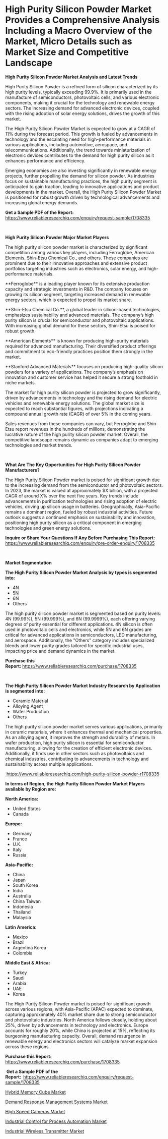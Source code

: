 <p><h1>High Purity Silicon Powder Market Provides a Comprehensive Analysis Including a Macro Overview of the Market, Micro Details such as Market Size and Competitive Landscape</h1></p><p><strong>High Purity Silicon Powder Market Analysis and Latest Trends</strong></p>
<p><p>High Purity Silicon Powder is a refined form of silicon characterized by its high purity levels, typically exceeding 99.9%. It is primarily used in the manufacture of semiconductors, photovoltaic cells, and various electronic components, making it crucial for the technology and renewable energy sectors. The increasing demand for advanced electronic devices, coupled with the rising adoption of solar energy solutions, drives the growth of this market.</p><p>The High Purity Silicon Powder Market is expected to grow at a CAGR of 11% during the forecast period. This growth is fueled by advancements in technology and the escalating need for high-performance materials in various applications, including automotive, aerospace, and telecommunications. Additionally, the trend towards miniaturization of electronic devices contributes to the demand for high purity silicon as it enhances performance and efficiency.</p><p>Emerging economies are also investing significantly in renewable energy projects, further propelling the demand for silicon powder. As industries focus on sustainable manufacturing practices, the high purity segment is anticipated to gain traction, leading to innovative applications and product developments in the market. Overall, the High Purity Silicon Powder Market is positioned for robust growth driven by technological advancements and increasing global energy demands.</p></p>
<p><strong>Get a Sample PDF of the Report:&nbsp;</strong> <a href="https://www.reliableresearchiq.com/enquiry/request-sample/1708335?utm_campaign=100&utm_medium=2&utm_source=Github&utm_content=ia&utm_term=18122024&utm_id=high-purity-silicon-powder">https://www.reliableresearchiq.com/enquiry/request-sample/1708335</a></p>
<p>&nbsp;</p>
<p><strong>High Purity Silicon Powder Major Market Players</strong></p>
<p><p>The high purity silicon powder market is characterized by significant competition among various key players, including Ferroglobe, American Elements, Shin-Etsu Chemical Co., and others. These companies are prominent due to their innovative approaches and extensive product portfolios targeting industries such as electronics, solar energy, and high-performance materials.</p><p>**Ferroglobe** is a leading player known for its extensive production capacity and strategic investments in R&D. The company focuses on growing its silicon segment, targeting increased demand in renewable energy sectors, which is expected to propel its market share.</p><p>**Shin-Etsu Chemical Co.**, a global leader in silicon-based technologies, emphasizes sustainability and advanced materials. The company’s high purity silicon is crucial for semiconductor and photovoltaic applications. With increasing global demand for these sectors, Shin-Etsu is poised for robust growth.</p><p>**American Elements** is known for producing high-purity materials required for advanced manufacturing. Their diversified product offerings and commitment to eco-friendly practices position them strongly in the market.</p><p>**Stanford Advanced Materials** focuses on producing high-quality silicon powders for a variety of applications. The company’s emphasis on innovation and customer service has helped it secure a strong foothold in niche markets.</p><p>The market for high purity silicon powder is projected to grow significantly, driven by advancements in technology and the rising demand for electric vehicles and renewable energy solutions. The global market size is expected to reach substantial figures, with projections indicating a compound annual growth rate (CAGR) of over 5% in the coming years.</p><p>Sales revenues from these companies can vary, but Ferroglobe and Shin-Etsu report revenues in the hundreds of millions, demonstrating the lucrative nature of the high purity silicon powder market. Overall, the competitive landscape remains dynamic as companies adapt to emerging technologies and market trends.</p></p>
<p>&nbsp;</p>
<p><strong>What Are The Key Opportunities For High Purity Silicon Powder Manufacturers?</strong></p>
<p><p>The High Purity Silicon Powder market is poised for significant growth due to the increasing demand from the semiconductor and photovoltaic sectors. In 2023, the market is valued at approximately $X billion, with a projected CAGR of around X% over the next five years. Key trends include advancements in purification technologies and rising adoption of electric vehicles, driving up silicon usage in batteries. Geographically, Asia-Pacific remains a dominant region, fueled by robust industrial activities. Future outlook suggests a continued emphasis on sustainability and innovation, positioning high purity silicon as a critical component in emerging technologies and green energy solutions.</p></p>
<p><strong>Inquire or Share Your Questions If Any Before Purchasing This Report:</strong> <a href="https://www.reliableresearchiq.com/enquiry/pre-order-enquiry/1708335?utm_campaign=100&utm_medium=2&utm_source=Github&utm_content=ia&utm_term=18122024&utm_id=high-purity-silicon-powder">https://www.reliableresearchiq.com/enquiry/pre-order-enquiry/1708335</a></p>
<p>&nbsp;</p>
<p><strong>Market Segmentation</strong></p>
<p><strong>The High Purity Silicon Powder Market Analysis by types is segmented into:</strong></p>
<p><ul><li>4N</li><li>5N</li><li>6N</li><li>Others</li></ul></p>
<p><p>The high purity silicon powder market is segmented based on purity levels: 4N (99.99%), 5N (99.999%), and 6N (99.9999%), each offering varying degrees of purity essential for different applications. 4N silicon is often used in photovoltaic cells and electronics, while 5N and 6N grades are critical for advanced applications in semiconductors, LED manufacturing, and aerospace. Additionally, the "Others" category includes specialized blends and lower purity grades tailored for specific industrial uses, impacting price and demand dynamics in the market.</p></p>
<p><strong>Purchase this Report:&nbsp;</strong><a href="https://www.reliableresearchiq.com/purchase/1708335?utm_campaign=100&utm_medium=2&utm_source=Github&utm_content=ia&utm_term=18122024&utm_id=high-purity-silicon-powder">https://www.reliableresearchiq.com/purchase/1708335</a></p>
<p>&nbsp;</p>
<p><strong>The High Purity Silicon Powder Market Industry Research by Application is segmented into:</strong></p>
<p><ul><li>Ceramic Material</li><li>Alloying Agent</li><li>Wafer Production</li><li>Others</li></ul></p>
<p><p>The high purity silicon powder market serves various applications, primarily in ceramic materials, where it enhances thermal and mechanical properties. As an alloying agent, it improves the strength and durability of metals. In wafer production, high purity silicon is essential for semiconductor manufacturing, allowing for the creation of efficient electronic devices. Additionally, it finds use in other sectors such as photovoltaics and chemical industries, contributing to advancements in technology and sustainability across multiple applications.</p></p>
<p><a href="https://www.reliableresearchiq.com/high-purity-silicon-powder-r1708335?utm_campaign=100&utm_medium=2&utm_source=Github&utm_content=ia&utm_term=18122024&utm_id=high-purity-silicon-powder">&nbsp;https://www.reliableresearchiq.com/high-purity-silicon-powder-r1708335</a></p>
<p><strong>In terms of Region, the High Purity Silicon Powder Market Players available by Region are:</strong></p>
<p>
    <p> <strong> North America: </strong>
        <ul>
            <li>United States</li>
            <li>Canada</li>
        </ul>
        </p> 
    <p> <strong> Europe: </strong>
        <ul>
            <li>Germany</li>
            <li>France</li>
            <li>U.K.</li>
            <li>Italy</li>
            <li>Russia</li>
        </ul>
        </p> 
    <p> <strong> Asia-Pacific: </strong>
        <ul>
            <li>China</li>
            <li>Japan</li>
            <li>South Korea</li>
            <li>India</li>
            <li>Australia</li>
            <li>China Taiwan</li>
            <li>Indonesia</li>
            <li>Thailand</li>
            <li>Malaysia</li>
        </ul>
        </p> 
    <p> <strong> Latin America: </strong>
        <ul>
            <li>Mexico</li>
            <li>Brazil</li>
            <li>Argentina Korea</li>
            <li>Colombia</li>
        </ul>
        </p> 
    <p> <strong> Middle East & Africa: </strong>
        <ul>
            <li>Turkey</li>
            <li>Saudi</li>
            <li>Arabia</li>
            <li>UAE</li>
            <li>Korea</li>
        </ul>
    </p>
    </p>
<p><p>The High Purity Silicon Powder market is poised for significant growth across various regions, with Asia-Pacific (APAC) expected to dominate, capturing approximately 40% market share due to strong semiconductor and photovoltaic industries. North America follows closely, holding about 25%, driven by advancements in technology and electronics. Europe accounts for roughly 20%, while China is projected at 15%, reflecting its burgeoning manufacturing capacity. Overall, demand resurgence in renewable energy and electronics sectors will catalyze market expansion across these regions.</p></p>
<p><strong>Purchase this Report: </strong><a href="https://www.reliableresearchiq.com/purchase/1708335?utm_campaign=100&utm_medium=2&utm_source=Github&utm_content=ia&utm_term=18122024&utm_id=high-purity-silicon-powder">https://www.reliableresearchiq.com/purchase/1708335</a></p>
<p>&nbsp;<strong>Get a Sample PDF of the Report:&nbsp;&nbsp;</strong><a href="https://www.reliableresearchiq.com/enquiry/request-sample/1708335?utm_campaign=100&utm_medium=2&utm_source=Github&utm_content=ia&utm_term=18122024&utm_id=high-purity-silicon-powder">https://www.reliableresearchiq.com/enquiry/request-sample/1708335</a></p>
<p><strong></strong></p>
<p><p><a href="https://www.linkedin.com/pulse/hybrid-memory-cube-market-analysis-report-2024-2031-sales-k5vmc?utm_campaign=100&utm_medium=2&utm_source=Github&utm_content=ia&utm_term=18122024&utm_id=high-purity-silicon-powder">Hybrid Memory Cube Market</a></p><p><a href="https://www.linkedin.com/pulse/demand-response-management-systems-market-matrix-applications-7s0wf?utm_campaign=100&utm_medium=2&utm_source=Github&utm_content=ia&utm_term=18122024&utm_id=high-purity-silicon-powder">Demand Response Management Systems Market</a></p><p><a href="https://www.linkedin.com/pulse/analysis-current-state-future-growth-potential-high-speed-y5lyc?utm_campaign=100&utm_medium=2&utm_source=Github&utm_content=ia&utm_term=18122024&utm_id=high-purity-silicon-powder">High Speed Cameras Market</a></p><p><a href="https://www.linkedin.com/pulse/a-mkt-nova-vc8zf?utm_campaign=100&utm_medium=2&utm_source=Github&utm_content=ia&utm_term=18122024&utm_id=high-purity-silicon-powder">Industrial Control for Process Automation Market</a></p><p><a href="https://www.linkedin.com/pulse/industrial-wireless-transmitter-market-insight-financial-status-vx39e?utm_campaign=100&utm_medium=2&utm_source=Github&utm_content=ia&utm_term=18122024&utm_id=high-purity-silicon-powder">Industrial Wireless Transmitter Market</a></p></p>